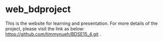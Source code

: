 # web_bdproject
This is the website for learning and presentation.
For more details of the project, please visit the link as below: https://github.com/timmynueh/BDSE15_4.git . 
